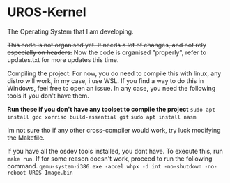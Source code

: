 # UROS-Kernel
The Operating System that I am developing.

~~This code is not organised yet. It needs a lot of changes, and not rely especially on headers.~~
Now the code is organised "properly", refer to updates.txt for more updates this time.

Compiling the project:
For now, you do need to compile this with linux, any distro will work, in my case, i use WSL.
If you find a way to do this in Windows, feel free to open an issue.
In any case, you need the following tools if you don't have them.

**Run these if you don't have any toolset to compile the project**
`sudo apt install gcc xorriso build-essential git`
`sudo apt install nasm`

Im not sure tho if any other cross-compiler would work, try luck modifying the Makefile.

If you have all the osdev tools installed, you dont have. To execute this, run `make run`.
If for some reason doesn't work, proceed to run the following command.
`qemu-system-i386.exe -accel whpx -d int -no-shutdown -no-reboot UROS-Image.bin`

